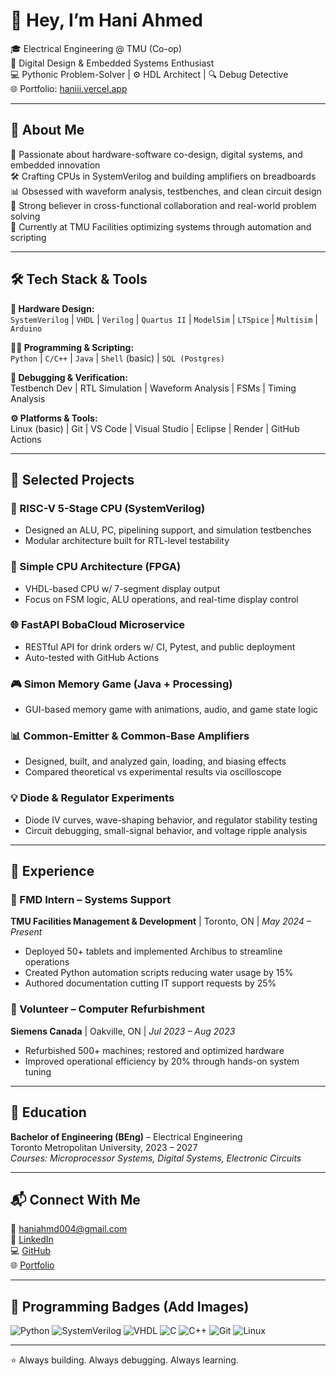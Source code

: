 # 👋 Hey, I’m Hani Ahmed

🎓 Electrical Engineering @ TMU (Co-op)  
🔧 Digital Design & Embedded Systems Enthusiast  
💻 Pythonic Problem-Solver | ⚙️ HDL Architect | 🔍 Debug Detective  
🌐 Portfolio: [haniii.vercel.app](https://haniii.vercel.app)

---

## 🚀 About Me

🧠 Passionate about hardware-software co-design, digital systems, and embedded innovation  
🛠️ Crafting CPUs in SystemVerilog and building amplifiers on breadboards  
📊 Obsessed with waveform analysis, testbenches, and clean circuit design  
🤝 Strong believer in cross-functional collaboration and real-world problem solving  
💼 Currently at TMU Facilities optimizing systems through automation and scripting  

---

## 🛠️ Tech Stack & Tools

**🔌 Hardware Design:**  
`SystemVerilog` | `VHDL` | `Verilog` | `Quartus II` | `ModelSim` | `LTSpice` | `Multisim` | `Arduino`

**🧑‍💻 Programming & Scripting:**  
`Python` | `C/C++` | `Java` | `Shell` (basic) | `SQL (Postgres)`

**🧪 Debugging & Verification:**  
Testbench Dev | RTL Simulation | Waveform Analysis | FSMs | Timing Analysis

**⚙️ Platforms & Tools:**  
Linux (basic) | Git | VS Code | Visual Studio | Eclipse | Render | GitHub Actions

---

## 🧪 Selected Projects

### 🔧 RISC-V 5-Stage CPU (SystemVerilog)
- Designed an ALU, PC, pipelining support, and simulation testbenches  
- Modular architecture built for RTL-level testability

### 🔧 Simple CPU Architecture (FPGA)
- VHDL-based CPU w/ 7-segment display output  
- Focus on FSM logic, ALU operations, and real-time display control

### 🌐 FastAPI BobaCloud Microservice
- RESTful API for drink orders w/ CI, Pytest, and public deployment  
- Auto-tested with GitHub Actions

### 🎮 Simon Memory Game (Java + Processing)
- GUI-based memory game with animations, audio, and game state logic

### 📊 Common-Emitter & Common-Base Amplifiers
- Designed, built, and analyzed gain, loading, and biasing effects  
- Compared theoretical vs experimental results via oscilloscope

### 💡 Diode & Regulator Experiments
- Diode IV curves, wave-shaping behavior, and regulator stability testing  
- Circuit debugging, small-signal behavior, and voltage ripple analysis

---

## 💼 Experience

### 🏢 FMD Intern – Systems Support  
**TMU Facilities Management & Development** | Toronto, ON | *May 2024 – Present*  
- Deployed 50+ tablets and implemented Archibus to streamline operations  
- Created Python automation scripts reducing water usage by 15%  
- Authored documentation cutting IT support requests by 25%

### 🔧 Volunteer – Computer Refurbishment  
**Siemens Canada** | Oakville, ON | *Jul 2023 – Aug 2023*  
- Refurbished 500+ machines; restored and optimized hardware  
- Improved operational efficiency by 20% through hands-on system tuning

---

## 🧠 Education

**Bachelor of Engineering (BEng)** – Electrical Engineering  
Toronto Metropolitan University, 2023 – 2027  
_Courses: Microprocessor Systems, Digital Systems, Electronic Circuits_

---

## 📬 Connect With Me

📧 haniahmd004@gmail.com  
🔗 [LinkedIn](https://linkedin.com/in/haniahmd)  
💻 [GitHub](https://github.com/Airlles)  
🌐 [Portfolio](https://haniii.vercel.app)

---

## 🧢 Programming Badges (Add Images)

<!-- You can add shields.io badges or custom icons below -->
![Python](https://img.shields.io/badge/Python-3670A0?style=for-the-badge&logo=python&logoColor=ffdd54)
![SystemVerilog](https://img.shields.io/badge/SystemVerilog-blue?style=for-the-badge)
![VHDL](https://img.shields.io/badge/VHDL-purple?style=for-the-badge)
![C](https://img.shields.io/badge/C-00599C?style=for-the-badge&logo=c&logoColor=white)
![C++](https://img.shields.io/badge/C++-blue?style=for-the-badge&logo=c%2B%2B&logoColor=white)
![Git](https://img.shields.io/badge/Git-F05032?style=for-the-badge&logo=git&logoColor=white)
![Linux](https://img.shields.io/badge/Linux-FCC624?style=for-the-badge&logo=linux&logoColor=black)

---

⭐️ Always building. Always debugging. Always learning.
